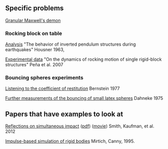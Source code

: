 ## Specific problems
[Granular Maxwell's demon](http://pof.tnw.utwente.nl/3_research/3_g_maxwell.html)


### Rocking block on table
[Analysis](http://www.bssaonline.org/content/53/2/403.short)
"The behavior of inverted pendulum structures during earthquakes" Housner 1963,

[Experimental data](http://dx.doi.org/10.1002/eqe.739)
"On the dynamics of rocking motion of single rigid-block structures" Peña et al. 2007

### Bouncing spheres experiments
[Listening to the coefficient of restitution](http://dx.doi.org/10.1119/1.10904) Bernstein 1977

[Further measurements of the bouncing of small latex spheres](http://dx.doi.org/10.1016/0021-9797(75)90083-1)
Dahneke 1975

## Papers that have examples to look at
[Reflections on simultaneous impact](http://www.cs.columbia.edu/cg/rosi/)
([pdf](http://www.cs.columbia.edu/cg/rosi/rosi.pdf)) ([movie](http://www.cs.columbia.edu/cg/rosi/rosi.mov))
Smith, Kaufman, et al. 2012

[Impulse-based simulation of rigid bodies](http://dl.acm.org/citation.cfm?id=199436)
Mirtich, Canny, 1995.
